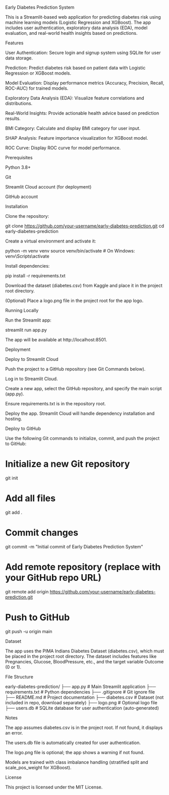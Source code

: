 Early Diabetes Prediction System

This is a Streamlit-based web application for predicting diabetes risk using machine learning models (Logistic Regression and XGBoost). The app includes user authentication, exploratory data analysis (EDA), model evaluation, and real-world health insights based on predictions.

Features





User Authentication: Secure login and signup system using SQLite for user data storage.



Prediction: Predict diabetes risk based on patient data with Logistic Regression or XGBoost models.



Model Evaluation: Display performance metrics (Accuracy, Precision, Recall, ROC-AUC) for trained models.



Exploratory Data Analysis (EDA): Visualize feature correlations and distributions.



Real-World Insights: Provide actionable health advice based on prediction results.



BMI Category: Calculate and display BMI category for user input.



SHAP Analysis: Feature importance visualization for XGBoost model.



ROC Curve: Display ROC curve for model performance.

Prerequisites





Python 3.8+



Git



Streamlit Cloud account (for deployment)



GitHub account

Installation





Clone the repository:

git clone https://github.com/your-username/early-diabetes-prediction.git
cd early-diabetes-prediction



Create a virtual environment and activate it:

python -m venv venv
source venv/bin/activate  # On Windows: venv\Scripts\activate



Install dependencies:

pip install -r requirements.txt



Download the dataset (diabetes.csv) from Kaggle and place it in the project root directory.



(Optional) Place a logo.png file in the project root for the app logo.

Running Locally

Run the Streamlit app:

streamlit run app.py

The app will be available at http://localhost:8501.

Deployment

Deploy to Streamlit Cloud





Push the project to a GitHub repository (see Git Commands below).



Log in to Streamlit Cloud.



Create a new app, select the GitHub repository, and specify the main script (app.py).



Ensure requirements.txt is in the repository root.



Deploy the app. Streamlit Cloud will handle dependency installation and hosting.

Deploy to GitHub

Use the following Git commands to initialize, commit, and push the project to GitHub:

# Initialize a new Git repository
git init

# Add all files
git add .

# Commit changes
git commit -m "Initial commit of Early Diabetes Prediction System"

# Add remote repository (replace with your GitHub repo URL)
git remote add origin https://github.com/your-username/early-diabetes-prediction.git

# Push to GitHub
git push -u origin main

Dataset

The app uses the PIMA Indians Diabetes Dataset (diabetes.csv), which must be placed in the project root directory. The dataset includes features like Pregnancies, Glucose, BloodPressure, etc., and the target variable Outcome (0 or 1).

File Structure

early-diabetes-prediction/
├── app.py              # Main Streamlit application
├── requirements.txt    # Python dependencies
├── .gitignore         # Git ignore file
├── README.md          # Project documentation
├── diabetes.csv       # Dataset (not included in repo, download separately)
├── logo.png           # Optional logo file
├── users.db           # SQLite database for user authentication (auto-generated)

Notes





The app assumes diabetes.csv is in the project root. If not found, it displays an error.



The users.db file is automatically created for user authentication.



The logo.png file is optional; the app shows a warning if not found.



Models are trained with class imbalance handling (stratified split and scale_pos_weight for XGBoost).

License

This project is licensed under the MIT License.